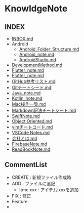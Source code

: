 # KnowldgeNote
## INDEX
- [INBOX.md](INBOX.md)
- Android
  - [Android_Folder_Structure.md](Android/Android_Folder_Structure.md)
  - [Android_note.md](Android/Android_note.md)
  - [AndroidStudio.md](Android/AndroidStudio.md)
- [DevelopmentMethod.md](DevelopmentMethod.md)
- [Flutter_note.md](Flutter_note.md)
- [Flutter_note.md](Flutter_note.md)
- [GitHub参考リスト.md](GitHub参考リスト.md)
- [Gitチートシート.md](Gitチートシート.md)
- [Java_note.md](Java_note.md)
- [Kotlin_note.md](Kotlin_note.md)
- [Mac操作一覧.md](Mac操作一覧.md)
- [Markdown記法チートシート.md](Markdown記法チートシート.md)
- [SwiftNote.md](SwiftNote.md)
- [Object Oriented.md](Object%20Oriented.md)
- [vimチートコード.md](vimチートコード.md)
- [VSCode Notes.md](VSCode%20Notes.md)
- [会社とは.md](会社とは.md)
- [FirebaseNote.md](FirebaseNote.md)
- [ReadBookNote.md](ReadBookNote.md)

## CommentList
- CREATE : 新規ファイル作成時
- ADD : ファイルに追記
  - Itme.xxx : アイテム:xxxを追加
- FIX : 修正
- Feature
- 